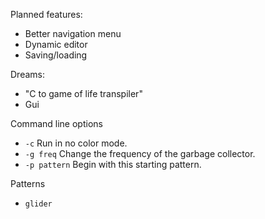 Planned features:
 - Better navigation menu
 - Dynamic editor
 - Saving/loading

Dreams:
 - "C to game of life transpiler"
 - Gui

Command line options
 - `-c` Run in no color mode.
 - `-g freq` Change the frequency of the garbage collector.
 - `-p pattern` Begin with this starting pattern.

Patterns
 - `glider`
